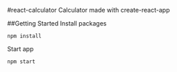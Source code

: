 #react-calculator
Calculator made with create-react-app

##Getting Started
Install packages
```
npm install
```

Start app
```
npm start
```
